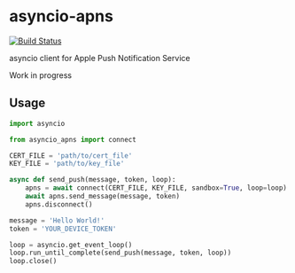 # asyncio-apns

[![Build Status](https://travis-ci.org/etataurov/asyncio-apns.svg?branch=develop)](https://travis-ci.org/etataurov/asyncio-apns)

asyncio client for Apple Push Notification Service

Work in progress

## Usage

```python
import asyncio

from asyncio_apns import connect

CERT_FILE = 'path/to/cert_file'
KEY_FILE = 'path/to/key_file'

async def send_push(message, token, loop):
    apns = await connect(CERT_FILE, KEY_FILE, sandbox=True, loop=loop)
    await apns.send_message(message, token)
    apns.disconnect()

message = 'Hello World!'
token = 'YOUR_DEVICE_TOKEN'

loop = asyncio.get_event_loop()
loop.run_until_complete(send_push(message, token, loop))
loop.close()
```
